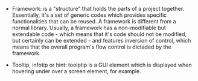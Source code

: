 - Framework: is a "structure" that holds the parts of a project together. Essentially, it's a set of generic codes which provides specific functionalities that can be reused. A framework is different from a normal library. Usually, a framework has a non-modifiable but extendable code - which means that it's code should not be modified, but certainly can be extended - and features inversion of control, which means that the overall program's flow control is dictaded by the framework.

- Tooltip, infotip or hint: toolptip is a GUI element which is displayed when hovering under over a screen element, for example.
